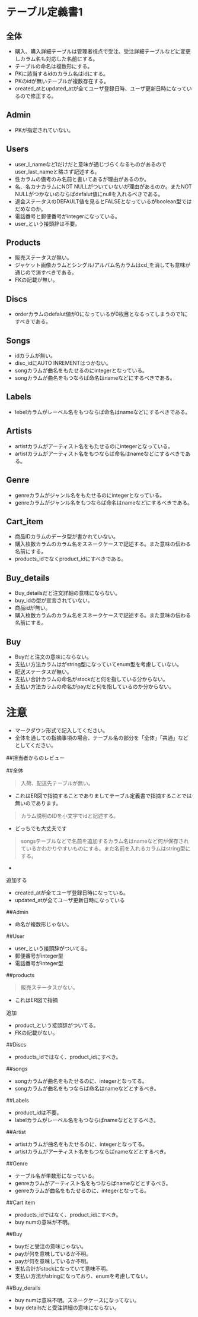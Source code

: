# テーブル定義書1
## 全体
- 購入、購入詳細テーブルは管理者視点で受注、受注詳細テーブルなどに変更しカラム名も対応した名前にする。
- テーブルの命名は複数形にする。
- PKに該当するidのカラム名はidにする。
- PKのidが無いテーブルが複数存在する。
- created_atとupdated_atが全てユーザ登録日時、ユーザ更新日時になっているので修正する。

## Admin
- PKが指定されていない。


## Users
- user_l_nameなどlだけだと意味が通じづらくなるものがあるのでuser_last_nameと略さず記述する。
- 性カラムの備考のみ名前と書いてあるが理由があるのか。
- 名、名カナカラムにNOT NULLがついていないが理由があるのか。またNOT NULLがつかないのならばdefalut値にnullを入れるべきである。
- 退会ステータスのDEFAULT値を見るとFALSEとなっているがboolean型ではだめなのか。
- 電話番号と郵便番号がintegerになっている。
- user_という接頭辞は不要。

## Products
- 販売ステータスが無い。
- ジャケット画像カラムとシングル/アルバム名カラムはcd_を消しても意味が通じので消すべきである。
- FKの記載が無い。

## Discs
- orderカラムのdefalut値が0になっているが0枚目となるってしまうので1にすべきである。

## Songs
- idカラムが無い。
- disc_idにAUTO INREMENTはつかない。
- songカラムが曲名をもたせるのにintegerとなっている。
- songカラムが曲名をもつならば命名はnameなどにするべきである。

## Labels
- lebelカラムがレーベル名をもつならば命名はnameなどにするべきである。

## Artists
- artistカラムがアーティスト名をもたせるのにintegerとなっている。
- artistカラムがアーティスト名をもつならば命名はnameなどにするべきである。

## Genre
- genreカラムがジャンル名をもたせるのにintegerとなっている。
- genreカラムがジャンル名をもつならば命名はnameなどにするべきである。

## Cart_item
- 商品IDカラムのデータ型が書かれていない。
- 購入枚数カラムのカラム名をスネークケースで記述する。また意味の伝わる名前にする。
- products_idでなくproduct_idにすべきである。

## Buy_details
- Buy_detailsだと注文詳細の意味にならない。
- buy_idの型が宣言されていない。
- 商品idが無い。
- 購入枚数カラムのカラム名をスネークケースで記述する。また意味の伝わる名前にする。

## Buy
- Buyだと注文の意味にならない。
- 支払い方法カラムはがstring型になっていてenum型を考慮していない。
- 配送ステータスが無い。
- 支払い合計カラムの命名がstockだと何を指している分からない。
- 支払い方法カラムの命名がpayだと何を指しているのか分からない。

# 注意
* マークダウン形式で記入してください。
* 全体を通しての指摘事項の場合、テーブル名の部分を「全体」「共通」などとしてください。


##担当者からのレビュー

##全体

>入荷、配送先テーブルが無い。
- これはER図で指摘することでありましてテーブル定義書で指摘することでは無いのであります。

> カラム説明のIDを小文字でidと記述する。
- どっちでも大丈夫です

>songsテーブルなどで名前を追加するカラム名はnameなど何が保存されているかわかりやすいものにする。また名前を入れるカラムはstring型にする。
- 


追加する
- created_atが全てユーザ登録日時になっている。
- updated_atが全てユーザ更新日時になっている

##Admin
- 命名が複数形じゃない。

##User
- user_という接頭辞がついてる。
- 郵便番号がinteger型
- 電話番号がinteger型
　

##products
>販売ステータスがない。
- これはER図で指摘

追加
- product_という接頭辞がついてる。
- FKの記載がない。

##Discs
- products_idではなく、product_idにすべき。

##songs
- songカラムが曲名をもたせるのに、integerとなってる。
- songカラムが曲名をもつならば命名はnameなどとするべき。

##Labels
- product_idは不要。
- labelカラムがレーベル名をもつならばnameなどとするべき。

##Artist
- artistカラムが曲名をもたせるのに、integerとなってる。
- artistカラムがアーティスト名をもつならばnameなどとするべき。

##Genre
- テーブル名が単数形になっている。
- genreカラムがアーティスト名をもつならばnameなどとするべき。
- genreカラムが曲名をもたせるのに、integerとなってる。

##Cart item
- products_idではなく、product_idにすべき。
- buy numの意味が不明。

##Buy
- buyだと受注の意味じゃない。
- payが何を意味しているか不明。
- payが何を意味しているか不明。
- 支払合計がstockになっていて意味不明。
- 支払い方法がstringになっており、enumを考慮してない。

##Buy_derails
- buy numは意味不明。スネークケースになってない。
- buy detailsだと受注詳細の意味にならない。
